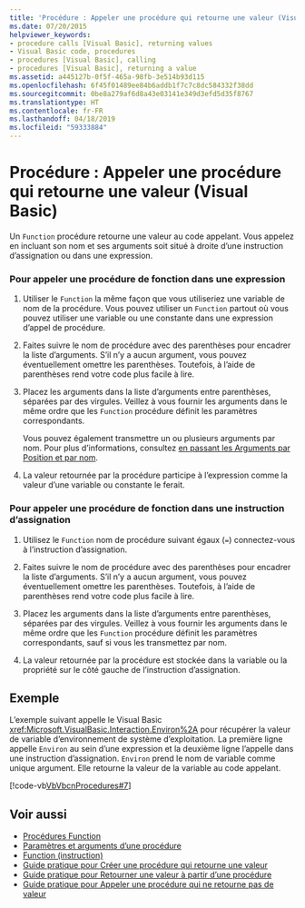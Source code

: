 ```yaml
---
title: 'Procédure : Appeler une procédure qui retourne une valeur (Visual Basic)'
ms.date: 07/20/2015
helpviewer_keywords:
- procedure calls [Visual Basic], returning values
- Visual Basic code, procedures
- procedures [Visual Basic], calling
- procedures [Visual Basic], returning a value
ms.assetid: a445127b-0f5f-465a-98fb-3e514b93d115
ms.openlocfilehash: 6f45f01489ee84b6addb1f7c7c8dc584332f38dd
ms.sourcegitcommit: 0be8a279af6d8a43e03141e349d3efd5d35f8767
ms.translationtype: HT
ms.contentlocale: fr-FR
ms.lasthandoff: 04/18/2019
ms.locfileid: "59333884"
---
```

# <a name="how-to-call-a-procedure-that-returns-a-value-visual-basic"></a>Procédure : Appeler une procédure qui retourne une valeur (Visual Basic)
Un `Function` procédure retourne une valeur au code appelant. Vous appelez en incluant son nom et ses arguments soit situé à droite d’une instruction d’assignation ou dans une expression.  
  
### <a name="to-call-a-function-procedure-within-an-expression"></a>Pour appeler une procédure de fonction dans une expression  
  
1. Utiliser le `Function` la même façon que vous utiliseriez une variable de nom de la procédure. Vous pouvez utiliser un `Function` partout où vous pouvez utiliser une variable ou une constante dans une expression d’appel de procédure.  
  
2. Faites suivre le nom de procédure avec des parenthèses pour encadrer la liste d’arguments. S’il n’y a aucun argument, vous pouvez éventuellement omettre les parenthèses. Toutefois, à l’aide de parenthèses rend votre code plus facile à lire.  
  
3. Placez les arguments dans la liste d’arguments entre parenthèses, séparées par des virgules. Veillez à vous fournir les arguments dans le même ordre que les `Function` procédure définit les paramètres correspondants.  
  
     Vous pouvez également transmettre un ou plusieurs arguments par nom. Pour plus d’informations, consultez [en passant les Arguments par Position et par nom](./passing-arguments-by-position-and-by-name.md).  
  
4. La valeur retournée par la procédure participe à l’expression comme la valeur d’une variable ou constante le ferait.  
  
### <a name="to-call-a-function-procedure-in-an-assignment-statement"></a>Pour appeler une procédure de fonction dans une instruction d’assignation  
  
1. Utilisez le `Function` nom de procédure suivant égaux (`=`) connectez-vous à l’instruction d’assignation.  
  
2. Faites suivre le nom de procédure avec des parenthèses pour encadrer la liste d’arguments. S’il n’y a aucun argument, vous pouvez éventuellement omettre les parenthèses. Toutefois, à l’aide de parenthèses rend votre code plus facile à lire.  
  
3. Placez les arguments dans la liste d’arguments entre parenthèses, séparées par des virgules. Veillez à vous fournir les arguments dans le même ordre que les `Function` procédure définit les paramètres correspondants, sauf si vous les transmettez par nom.  
  
4. La valeur retournée par la procédure est stockée dans la variable ou la propriété sur le côté gauche de l’instruction d’assignation.  
  
## <a name="example"></a>Exemple  
 L’exemple suivant appelle le Visual Basic <xref:Microsoft.VisualBasic.Interaction.Environ%2A> pour récupérer la valeur de variable d’environnement de système d’exploitation. La première ligne appelle `Environ` au sein d’une expression et la deuxième ligne l’appelle dans une instruction d’assignation. `Environ` prend le nom de variable comme unique argument. Elle retourne la valeur de la variable au code appelant.  
  
 [!code-vb[VbVbcnProcedures#7](~/samples/snippets/visualbasic/VS_Snippets_VBCSharp/VbVbcnProcedures/VB/Class1.vb#7)]  
  
## <a name="see-also"></a>Voir aussi

- [Procédures Function](./function-procedures.md)
- [Paramètres et arguments d’une procédure](./procedure-parameters-and-arguments.md)
- [Function (instruction)](../../../../visual-basic/language-reference/statements/function-statement.md)
- [Guide pratique pour Créer une procédure qui retourne une valeur](./how-to-create-a-procedure-that-returns-a-value.md)
- [Guide pratique pour Retourner une valeur à partir d’une procédure](./how-to-return-a-value-from-a-procedure.md)
- [Guide pratique pour Appeler une procédure qui ne retourne pas de valeur](./how-to-call-a-procedure-that-does-not-return-a-value.md)
